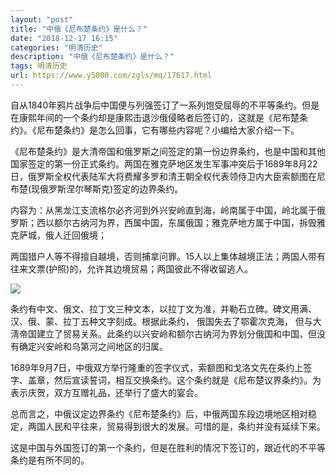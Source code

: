 ```yaml
---
layout: "post"
title: "中俄《尼布楚条约》是什么？"
date: "2018-12-17 16:15"
categories: "明清历史"
description: "中俄《尼布楚条约》是什么？"
tags: 明清历史
url: https://www.y5000.com/zgls/mq/17617.html
---
```






自从1840年鸦片战争后中国便与列强签订了一系列饱受屈辱的不平等条约。但是在康熙年间的一个条约却是康熙击退沙俄侵略者后签订的，这就是《尼布楚条约》。《尼布楚条约》是怎么回事，它有哪些内容呢？小编给大家介绍一下。

《尼布楚条约》是大清帝国和俄罗斯之间签定的第一份边界条约，也是中国和其他国家签定的第一份正式条约。两国在雅克萨地区发生军事冲突后于1689年8月22日，俄罗斯全权代表陆军大将费耀多罗和清王朝全权代表领侍卫内大臣索额图在尼布楚(现俄罗斯涅尔琴斯克)签定的边界条约。

内容为：从黑龙江支流格尔必齐河到外兴安岭直到海，岭南属于中国，岭北属于俄罗斯；西以额尔古纳河为界，西属中国，东属俄国；雅克萨地方属于中国，拆毁雅克萨城，俄人迁回俄境；

两国猎户人等不得擅自越境，否则捕拿问罪。15人以上集体越境正法；两国人带有往来文票(护照)的，允许其边境贸易；两国彼此不得收留逃人。

![](https://img.y5000.com/uploads/allimg/170321/145A432X-0.jpg)

条约有中文、俄文、拉丁文三种文本，以拉丁文为准，并勒石立碑。碑文用满、汉、俄、蒙、拉丁五种文字刻成。根据此条约， 俄国失去了鄂霍次克海，
但与大淸帝国建立了贸易关系。此条约以兴安岭和额尔古纳河为界划分俄国和中国，但没有确定兴安岭和乌第河之间地区的归属。

1689年9月7日，中俄双方举行隆重的签字仪式，索额图和戈洛文先在条约上签字、盖章，然后宣读誓词，相互交换条约。这个条约就是《尼布楚议界条约》。为表示庆贺，双方互赠礼品，还举行了盛大的宴会。

总而言之，中俄议定边界条约《尼布楚条约》后，中俄两国东段边境地区相对稳定，两国人民和平往来，贸易得到很大的发展。可惜的是，条约并没有延续下来。

这是中国与外国签订的第一个条约，但是在胜利的情况下签订的，跟近代的不平等条约是有所不同的。
